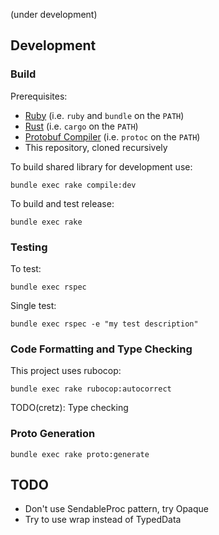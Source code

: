 (under development)

## Development

### Build

Prerequisites:

* [Ruby](https://www.ruby-lang.org/) (i.e. `ruby` and `bundle` on the `PATH`)
* [Rust](https://www.rust-lang.org/) (i.e. `cargo` on the `PATH`)
* [Protobuf Compiler](https://protobuf.dev/) (i.e. `protoc` on the `PATH`)
* This repository, cloned recursively

To build shared library for development use:

    bundle exec rake compile:dev

To build and test release:

    bundle exec rake

### Testing

To test:

    bundle exec rspec

Single test:

    bundle exec rspec -e "my test description"

### Code Formatting and Type Checking

This project uses rubocop:

    bundle exec rake rubocop:autocorrect

TODO(cretz): Type checking

### Proto Generation

    bundle exec rake proto:generate

## TODO

* Don't use SendableProc pattern, try Opaque
* Try to use wrap instead of TypedData